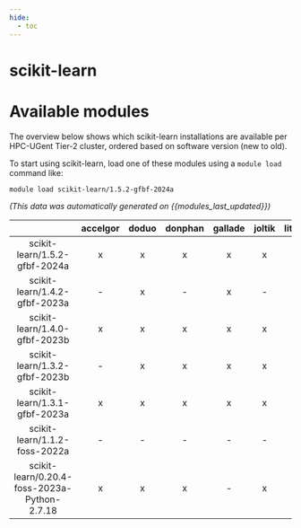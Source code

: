 ```yaml
---
hide:
  - toc
---
```


scikit-learn
============

# Available modules


The overview below shows which scikit-learn installations are available per HPC-UGent Tier-2 cluster, ordered based on software version (new to old).

To start using scikit-learn, load one of these modules using a `module load` command like:

```shell
module load scikit-learn/1.5.2-gfbf-2024a
```

*(This data was automatically generated on {{modules_last_updated}})*  

| |accelgor|doduo|donphan|gallade|joltik|litleo|shinx|
| :---: | :---: | :---: | :---: | :---: | :---: | :---: | :---: |
|scikit-learn/1.5.2-gfbf-2024a|x|x|x|x|x|x|x|
|scikit-learn/1.4.2-gfbf-2023a|-|x|-|x|-|x|x|
|scikit-learn/1.4.0-gfbf-2023b|x|x|x|x|x|x|x|
|scikit-learn/1.3.2-gfbf-2023b|-|x|x|x|x|-|-|
|scikit-learn/1.3.1-gfbf-2023a|x|x|x|x|x|x|x|
|scikit-learn/1.1.2-foss-2022a|-|-|-|-|-|x|x|
|scikit-learn/0.20.4-foss-2023a-Python-2.7.18|x|x|x|-|x|x|x|
